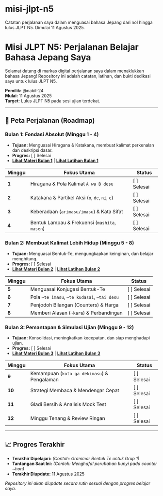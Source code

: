 # misi-jlpt-n5
Catatan perjalanan saya dalam menguasai bahasa Jepang dari nol hingga lulus JLPT N5. Dimulai 11 Agustus 2025.
# Misi JLPT N5: Perjalanan Belajar Bahasa Jepang Saya

Selamat datang di markas digital perjalanan saya dalam menaklukkan bahasa Jepang! Repository ini adalah catatan, latihan, dan bukti dedikasi saya untuk lulus JLPT N5.

**Pemilik:** @nabil-24  
**Mulai:** 11 Agustus 2025  
**Target:** Lulus JLPT N5 pada sesi ujian terdekat.

---

## 🎯 Peta Perjalanan (Roadmap)

### **Bulan 1: Fondasi Absolut (Minggu 1 - 4)**
- **Tujuan:** Menguasai Hiragana & Katakana, membuat kalimat perkenalan dan deskripsi dasar.
- **Progres:** [ ] Selesai
- **[Lihat Materi Bulan 1](./01_Materi_Pembelajaran/)** | **[Lihat Latihan Bulan 1](./02_Latihan_Harian/)**

| Minggu | Fokus Utama                                     | Status      |
|--------|-------------------------------------------------|-------------|
| **1**  | Hiragana & Pola Kalimat `A wa B desu`           | [ ] Selesai |
| **2**  | Katakana & Partikel Aksi (`o`, `de`, `ni`, `e`) | [ ] Selesai |
| **3**  | Keberadaan (`arimasu/imasu`) & Kata Sifat       | [ ] Selesai |
| **4**  | Bentuk Lampau & Frekuensi (`mashita`, `masen`)  | [ ] Selesai |

### **Bulan 2: Membuat Kalimat Lebih Hidup (Minggu 5 - 8)**
- **Tujuan:** Menguasai Bentuk-Te, mengungkapkan keinginan, dan belajar menghitung.
- **Progres:** [ ] Selesai
- **[Lihat Materi Bulan 2](./01_Materi_Pembelajaran/)** | **[Lihat Latihan Bulan 2](./02_Latihan_Harian/)**

| Minggu | Fokus Utama                                     | Status      |
|--------|-------------------------------------------------|-------------|
| **5**  | Menguasai Konjugasi Bentuk-Te                   | [ ] Selesai |
| **6**  | Pola `~te imasu`, `~te kudasai`, `~tai desu`      | [ ] Selesai |
| **7**  | Penjodoh Bilangan (Counters) & Harga            | [ ] Selesai |
| **8**  | Memberi Alasan (`~kara`) & Perbandingan         | [ ] Selesai |

### **Bulan 3: Pemantapan & Simulasi Ujian (Minggu 9 - 12)**
- **Tujuan:** Konsolidasi, meningkatkan kecepatan, dan siap menghadapi ujian.
- **Progres:** [ ] Selesai
- **[Lihat Materi Bulan 3](./01_Materi_Pembelajaran/)** | **[Lihat Latihan Bulan 3](./02_Latihan_Harian/)**

| Minggu | Fokus Utama                                     | Status      |
|--------|-------------------------------------------------|-------------|
| **9**  | Kemampuan (`koto ga dekimasu`) & Pengalaman     | [ ] Selesai |
| **10** | Strategi Membaca & Mendengar Cepat              | [ ] Selesai |
| **11** | Gladi Bersih & Analisis Mock Test               | [ ] Selesai |
| **12** | Minggu Tenang & Review Ringan                   | [ ] Selesai |

---

## 📈 Progres Terakhir

*   **Terakhir Dipelajari:** _(Contoh: Grammar Bentuk Te untuk Grup 1)_
*   **Tantangan Saat Ini:** _(Contoh: Menghafal perubahan bunyi pada counter ~hon)_
*   **Terakhir Diupdate:** 11 Agustus 2025

_Repository ini akan diupdate secara rutin sesuai dengan progres belajar saya._
